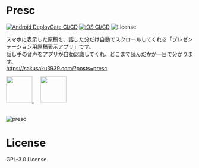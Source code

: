 # Presc
[![Android DeployGate CI/CD](https://github.com/sakusaku3939/Presc/actions/workflows/android.yml/badge.svg)](https://github.com/sakusaku3939/Presc/actions/workflows/android.yml) [![iOS CI/CD](https://github.com/sakusaku3939/Presc/actions/workflows/ios.yml/badge.svg)](https://github.com/sakusaku3939/Presc/actions/workflows/ios.yml) ![License](https://img.shields.io/github/license/sakusaku3939/presc)  

スマホに表示した原稿を、話した分だけ自動でスクロールしてくれる「プレゼンテーション用原稿表示アプリ」です。  
話し手の音声をアプリが自動認識してくれ、どこまで読んだかが一目で分かります。  
https://sakusaku3939.com/?posts=presc  

<a href='https://play.google.com/store/apps/details?id=com.sakusaku3939.presc'>
  <img height=70 src='https://user-images.githubusercontent.com/53967490/160243927-463746b7-721a-4829-961b-ecf482d7dfca.png'/>
</a>　
<a href='https://apps.apple.com/jp/app/presc/id1599599891'>
  <img height=70 src='https://user-images.githubusercontent.com/53967490/160243929-be38cf88-c4d4-4096-896d-fa5b55d1417c.png'/>
</a>

<br>
<br>

![presc](https://user-images.githubusercontent.com/53967490/139699408-2ef6dc85-83c4-4dcf-90b6-293bd9071d30.jpg)

# License
GPL-3.0 License
